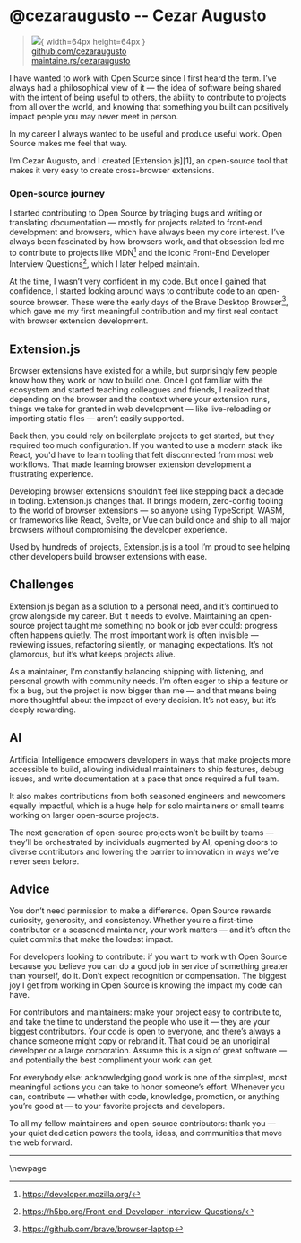 # @cezaraugusto -- Cezar Augusto

> ![](https://github.com/cezaraugusto.png){ width=64px height=64px }  
> [github.com/cezaraugusto](https://github.com/cezaraugusto)  
> [maintaine.rs/cezaraugusto](https://maintaine.rs/cezaraugusto)

I have wanted to work with Open Source since I first heard the term. I’ve always had a philosophical view of it — the idea of software being shared with the intent of being useful to others, the ability to contribute to projects from all over the world, and knowing that something you built can positively impact people you may never meet in person.

In my career I always wanted to be useful and produce useful work. Open Source makes me feel that way.

I’m Cezar Augusto, and I created [Extension.js][1], an open-source tool that makes it very easy to create cross-browser extensions.

### Open-source journey

I started contributing to Open Source by triaging bugs and writing or translating documentation — mostly for projects related to front-end development and browsers, which have always been my core interest. I’ve always been fascinated by how browsers work, and that obsession led me to contribute to projects like MDN[^301] and the iconic Front-End Developer Interview Questions[^300], which I later helped maintain.

At the time, I wasn’t very confident in my code. But once I gained that confidence, I started looking around ways to contribute code to an open-source browser. These were the early days of the Brave Desktop Browser[^299], which gave me my first meaningful contribution and my first real contact with browser extension development.

## Extension.js

Browser extensions have existed for a while, but surprisingly few people know how they work or how to build one. Once I got familiar with the ecosystem and started teaching colleagues and friends, I realized that depending on the browser and the context where your extension runs, things we take for granted in web development — like live-reloading or importing static files — aren’t easily supported.

Back then, you could rely on boilerplate projects to get started, but they required too much configuration. If you wanted to use a modern stack like React, you'd have to learn tooling that felt disconnected from most web workflows. That made learning browser extension development a frustrating experience.

Developing browser extensions shouldn’t feel like stepping back a decade in tooling. Extension.js changes that. It brings modern, zero-config tooling to the world of browser extensions — so anyone using TypeScript, WASM, or frameworks like React, Svelte, or Vue can build once and ship to all major browsers without compromising the developer experience.

Used by hundreds of projects, Extension.js is a tool I’m proud to see helping other developers build browser extensions with ease.

## Challenges

Extension.js began as a solution to a personal need, and it’s continued to grow alongside my career. But it needs to evolve. Maintaining an open-source project taught me something no book or job ever could: progress often happens quietly. The most important work is often invisible — reviewing issues, refactoring silently, or managing expectations. It’s not glamorous, but it’s what keeps projects alive.

As a maintainer, I'm constantly balancing shipping with listening, and personal growth with community needs. I’m often eager to ship a feature or fix a bug, but the project is now bigger than me — and that means being more thoughtful about the impact of every decision. It’s not easy, but it’s deeply rewarding.

## AI

Artificial Intelligence empowers developers in ways that make projects more accessible to build, allowing individual maintainers to ship features, debug issues, and write documentation at a pace that once required a full team.

It also makes contributions from both seasoned engineers and newcomers equally impactful, which is a huge help for solo maintainers or small teams working on larger open-source projects.

The next generation of open-source projects won’t be built by teams — they’ll be orchestrated by individuals augmented by AI, opening doors to diverse contributors and lowering the barrier to innovation in ways we’ve never seen before.

## Advice

You don’t need permission to make a difference. Open Source rewards curiosity, generosity, and consistency. Whether you’re a first-time contributor or a seasoned maintainer, your work matters — and it’s often the quiet commits that make the loudest impact.

For developers looking to contribute: if you want to work with Open Source because you believe you can do a good job in service of something greater than yourself, do it. Don’t expect recognition or compensation. The biggest joy I get from working in Open Source is knowing the impact my code can have.

For contributors and maintainers: make your project easy to contribute to, and take the time to understand the people who use it — they are your biggest contributors. Your code is open to everyone, and there’s always a chance someone might copy or rebrand it. That could be an unoriginal developer or a large corporation. Assume this is a sign of great software — and potentially the best compliment your work can get.

For everybody else: acknowledging good work is one of the simplest, most meaningful actions you can take to honor someone’s effort. Whenever you can, contribute — whether with code, knowledge, promotion, or anything you’re good at — to your favorite projects and developers.

To all my fellow maintainers and open-source contributors: thank you — your quiet dedication powers the tools, ideas, and communities that move the web forward.

---


\newpage


[^299]: https://github.com/brave/browser-laptop
[^300]: https://h5bp.org/Front-end-Developer-Interview-Questions/
[^301]: https://developer.mozilla.org/
